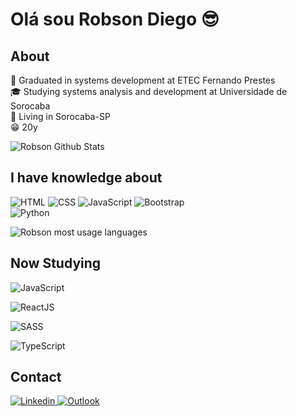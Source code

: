 # Olá sou Robson Diego :sunglasses:

## About

:rocket: Graduated in systems development at ETEC Fernando Prestes <br>
:mortar_board: Studying systems analysis and development at Universidade de Sorocaba<br>
:house_with_garden: Living in Sorocaba-SP <br>
:grin: 20y <br>

![Robson Github Stats](https://github-readme-stats.vercel.app/api?username=TheRealRobinho&theme=blue-green)

## I have knowledge about

  <img
            alt="HTML" 
            src="https://img.shields.io/badge/HTML5-E34F26?style=for-the-badge&logo=html5&logoColor=white">
 <img
            alt="CSS" 
            src="https://img.shields.io/badge/CSS3-1572B6?style=for-the-badge&logo=css3&logoColor=white">
 <img
            alt="JavaScript" 
            src="https://img.shields.io/badge/JavaScript-323330?style=for-the-badge&logo=javascript&logoColor=F7DF1E">
 <img
            alt="Bootstrap" 
            src="https://img.shields.io/badge/Bootstrap-563D7C?style=for-the-badge&logo=bootstrap&logoColor=white">           
 <img
            alt="Python" 
            src="https://img.shields.io/badge/Python-3776AB?style=for-the-badge&logo=python&logoColor=white">

![Robson most usage languages](https://github-readme-stats.vercel.app/api/top-langs/?username=TheRealRobinho&theme=blue-green)


## Now Studying

<img
            alt="JavaScript" 
            src="https://img.shields.io/badge/JavaScript-F7DF1E?style=for-the-badge&logo=javascript&logoColor=black">

<img
            alt="ReactJS" 
            src="https://img.shields.io/badge/React-20232A?style=for-the-badge&logo=react&logoColor=61DAFB">            

<img
            alt="SASS" 
            src="https://img.shields.io/badge/Sass-CC6699?style=for-the-badge&logo=sass&logoColor=white">

<img
            alt="TypeScript" 
            src="https://img.shields.io/badge/TypeScript-007ACC?style=for-the-badge&logo=typescript&logoColor=white">

## Contact

 <a href="https://www.linkedin.com/in/robsondiegoandrade/">
        <img 
            alt="Linkedin" 
            src="https://img.shields.io/badge/LinkedIn-0077B5?style=for-the-badge&logo=linkedin&logoColor=white">
   </a>
  <a href="mailto:Robsondiegoandrade@outlook.com">
        <img 
            alt="Outlook" 
            src="https://img.shields.io/badge/Microsoft_Outlook-0078D4?style=for-the-badge&logo=microsoft-outlook&logoColor=white">
   </a>



